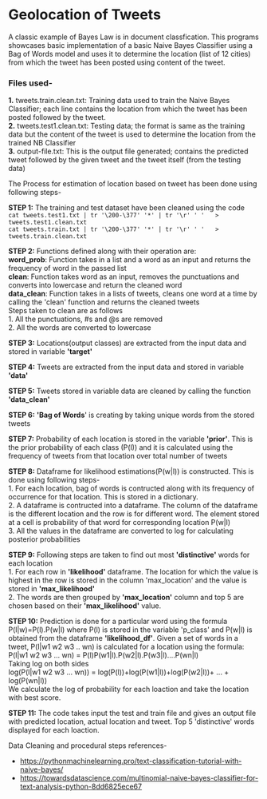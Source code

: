 # Geolocation of Tweets
A classic example of Bayes Law is in document classfication. This programs showcases basic implementation of a basic Naive Bayes Classifier using a Bag of Words model and uses it to determine the location (list of 12 cities) from which the tweet has been posted using content of the tweet. 

### Files used-
**1.** tweets.train.clean.txt: Training data used to train the Naive Bayes Classifier; each line contains the location from which the tweet has been posted followed by the tweet.<br>
**2.** tweets.test1.clean.txt: Testing data; the format is same as the training data but the content of the tweet is used to determine the location from the trained NB Classifier<br>
**3.** output-file.txt: This is the output file generated; contains the predicted tweet followed by the given tweet and the tweet itself (from the testing data)<br>

The Process for estimation of location based on tweet has been done using following steps-

**STEP 1:** The training and test dataset have been cleaned using the code<br>
		`cat tweets.test1.txt | tr '\200-\377' '*' | tr '\r' ' '   > tweets.test1.clean.txt`<br>
		`cat tweets.train.txt | tr '\200-\377' '*' | tr '\r' ' '   > tweets.train.clean.txt`<br>

**STEP 2:** Functions defined along with their operation are:<br>
		**word_prob**: Function takes in a list and a word as an input and returns the frequency of word in the passed list<br>
		**clean**: Function takes word as an input, removes the punctuations and converts into lowercase and return the cleaned word<br>
		**data_clean**: Function takes in a lists of tweets, cleans one word at a time by calling the 'clean' function and returns the cleaned tweets<br>
	Steps taken to clean are as follows<br>
		1. All the punctuations, #s and @s are removed<br>
		2. All the words are converted to lowercase<br>

**STEP 3:** Locations(output classes) are extracted from the input data and stored in variable **'target'**

**STEP 4:** Tweets are extracted from the input data and stored in variable **'data'**

**STEP 5:** Tweets stored in variable data are cleaned by calling the function **'data_clean'**

**STEP 6:** **'Bag of Words**' is creating by taking unique words from the stored tweets

**STEP 7:** Probability of each location is stored in the variable **'prior'**. This is the prior probability of each class (P(l)) and it is calculated using the frequency of tweets from that location over total number of tweets

**STEP 8:** Dataframe for likelihood estimations(P(w|l)) is constructed. This is done using following steps-<br>
		1. For each location, bag of words is contructed along with its frequency of occurrence for that location. This is stored in a dictionary.<br>
		2. A dataframe is contructed into a dataframe. The column of the dataframe is the different location and the row is for different word. The element stored at a cell is probability of that word for corresponding location P(w|l)<br>
		3. All the values in the dataframe are converted to log for calculating posterior probabilities<br>

**STEP 9:** Following steps are taken to find out most **'distinctive'** words for each location<br>
		1. For each row in **'likelihood'** dataframe. The location for which the value is highest in the row is stored in the column 'max_location' and the value is stored in **'max_likelihood'**<br>
		2. The words are then grouped by **'max_location'** column and top 5 are chosen based on their **'max_likelihood'** value.<br>

**STEP 10:** Prediction is done for a particular word using the formula P(l|w)=P(l).P(w|l) where P(l) is stored in the variable 'p_class' and P(w|l) is obtained from the dataframe **'likelihood_df'**. Given a set of words in a tweet, P(l|w1 w2 w3 .. wn) is calculated for a location using the formula:<br>
	P(l|w1 w2 w3 ... wn) = P(l)P(w1|l).P(w2|l).P(w3|l)....P(wn|l)<br>
	Taking log on both sides<br>
	log(P(l|w1 w2 w3 ... wn)) = log(P(l))+log(P(w1|l))+log(P(w2|l))+ ... + log(P(wn|l))<br>
	We calculate the log of probability for each loaction and take the location with best score.<br>

**STEP 11:** The code takes input the test and train file and gives an output file with predicted location, actual location and tweet. Top 5 'distinctive' words displayed for each loaction.

Data Cleaning and procedural steps references-
* https://pythonmachinelearning.pro/text-classification-tutorial-with-naive-bayes/
* https://towardsdatascience.com/multinomial-naive-bayes-classifier-for-text-analysis-python-8dd6825ece67
